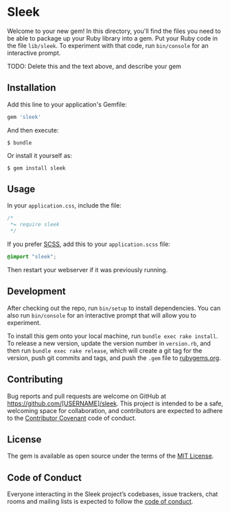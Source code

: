 # Sleek

Welcome to your new gem! In this directory, you'll find the files you need to be able to package up your Ruby library into a gem. Put your Ruby code in the file `lib/sleek`. To experiment with that code, run `bin/console` for an interactive prompt.

TODO: Delete this and the text above, and describe your gem

## Installation

Add this line to your application's Gemfile:

```ruby
gem 'sleek'
```

And then execute:

    $ bundle

Or install it yourself as:

    $ gem install sleek

## Usage

In your `application.css`, include the file:

```css
/*
 *= require sleek
 */
```

If you prefer [SCSS](http://sass-lang.com/documentation/file.SASS_REFERENCE.html), add this to your
`application.scss` file:

```scss
@import "sleek";
```

Then restart your webserver if it was previously running.


## Development

After checking out the repo, run `bin/setup` to install dependencies. You can also run `bin/console` for an interactive prompt that will allow you to experiment.

To install this gem onto your local machine, run `bundle exec rake install`. To release a new version, update the version number in `version.rb`, and then run `bundle exec rake release`, which will create a git tag for the version, push git commits and tags, and push the `.gem` file to [rubygems.org](https://rubygems.org).

## Contributing

Bug reports and pull requests are welcome on GitHub at https://github.com/[USERNAME]/sleek. This project is intended to be a safe, welcoming space for collaboration, and contributors are expected to adhere to the [Contributor Covenant](http://contributor-covenant.org) code of conduct.

## License

The gem is available as open source under the terms of the [MIT License](https://opensource.org/licenses/MIT).

## Code of Conduct

Everyone interacting in the Sleek project’s codebases, issue trackers, chat rooms and mailing lists is expected to follow the [code of conduct](https://github.com/[USERNAME]/sleek/blob/master/CODE_OF_CONDUCT.md).
